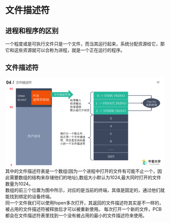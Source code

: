 # 文件描述符
## 进程和程序的区别
一个程度或是可执行文件只是一个文件，而当其运行起来，系统分配资源给它，那它和这些资源就可以合称为进程，就是一个正在运行的程序。
## 文件描述符
![文件描述符](file.png)
其中的文件描述符表是一个数组(因为一个进程中打开的文件有可能不止一个，因此需要数组的结构来存储他们的地址),数组大小默认为1024,最大同时打开的文件数量为1024。  
数组的前三个位置为图中所示，对应的是当前的终端，其值是固定的，通过他们就能找到绑定的设备终端。  
同一个文件我们可以使用fopen多次打开，其返回的文件描述符其实是不一样的，被占用的文件描述符被释放后才可以被重新使用。
每次打开一个新的文件，PCB都会在文件描述符表里找到一个没有被占用的最小的文件描述符来使用。